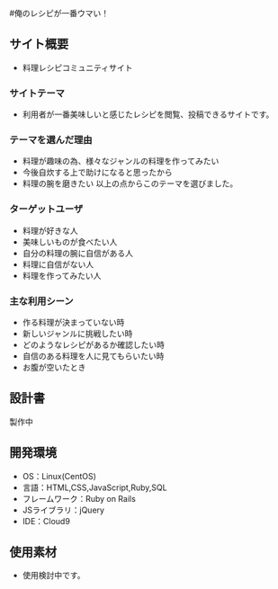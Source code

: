 #俺のレシピが一番ウマい！

## サイト概要
- 料理レシピコミュニティサイト
### サイトテーマ
- 利用者が一番美味しいと感じたレシピを閲覧、投稿できるサイトです。

### テーマを選んだ理由
- 料理が趣味の為、様々なジャンルの料理を作ってみたい
- 今後自炊する上で助けになると思ったから
- 料理の腕を磨きたい
以上の点からこのテーマを選びました。

### ターゲットユーザ
- 料理が好きな人
- 美味しいものが食べたい人
- 自分の料理の腕に自信がある人
- 料理に自信がない人
- 料理を作ってみたい人

### 主な利用シーン
- 作る料理が決まっていない時
- 新しいジャンルに挑戦したい時
- どのようなレシピがあるか確認したい時
- 自信のある料理を人に見てもらいたい時
- お腹が空いたとき

## 設計書
製作中

## 開発環境
- OS：Linux(CentOS)
- 言語：HTML,CSS,JavaScript,Ruby,SQL
- フレームワーク：Ruby on Rails
- JSライブラリ：jQuery
- IDE：Cloud9

## 使用素材
- 使用検討中です。
